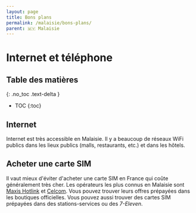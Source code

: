 ```yaml
---
layout: page
title: Bons plans
permalink: /malaisie/bons-plans/
parent: 🇲🇾 Malaisie
---
```


# Internet et téléphone

## Table des matières
{: .no_toc .text-delta }

- TOC
{:toc}

## Internet

Internet est très accessible en Malaisie. Il y a beaucoup de réseaux WiFi publics dans les lieux publics (malls, restaurants, etc.) et dans les hôtels.

## Acheter une carte SIM

Il vaut mieux d'éviter d'acheter une carte SIM en France qui coûte généralement très cher. Les opérateurs les plus connus en Malaisie sont [Maxis Hotlink](https://www.hotlink.com.my/en/home/) et [Celcom](https://www.celcom.com.my). Vous pouvez trouver leurs offres prépayées dans les boutiques officielles. Vous pouvez aussi trouver des cartes SIM prépayées dans des stations-services ou des *7-Eleven*.